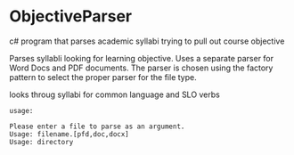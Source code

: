 # ObjectiveParser
c# program that parses academic syllabi trying to pull out course objective

Parses syllabli looking for learning objective. Uses a separate parser for Word Docs and PDF documents. The parser is chosen using the factory pattern to select the proper parser for the file type.

looks throug syllabi for common language and SLO verbs

```
usage:

Please enter a file to parse as an argument.
Usage: filename.[pfd,doc,docx]
Usage: directory
```
